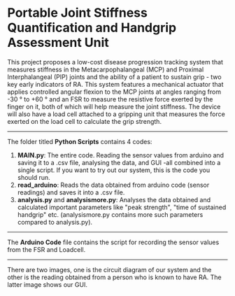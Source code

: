 # Portable Joint Stiffness Quantification and Handgrip Assessment Unit
This project proposes a low-cost disease progression tracking system that measures stiffness in the Metacarpophalangeal (MCP) and Proximal Interphalangeal (PIP) joints and the ability of a patient to sustain grip - two key early indicators of RA. This system features a mechanical actuator that applies controlled angular flexion to the MCP joints at angles ranging from -30 ° to +60 ° and an FSR to measure the resistive force exerted by the finger on it, both of which will help measure the joint stiffness. The device will also have a load cell attached to a gripping unit that measures the force exerted on the load cell to calculate the grip strength.

---

The folder titled **Python Scripts** contains 4 codes:
1. **MAIN.py**: The entire code. Reading the sensor values from arduino and saving it to a .csv file, analysing the data, and GUI -all combined into a single script. If you want to try out our system, this is the code you should run.
2. **read_arduino**: Reads the data obtained from arduino code (sensor readings) and saves it into a .csv file.
3. **analysis.py** and **analysismore.py**: Analyses the data obtained and calculated important parameters like "peak strength", "time of sustained handgrip" etc. (analysismore.py contains more such parameters compared to analysis.py). 

---

The **Arduino Code** file contains the script for recording the sensor values from the FSR and Loadcell. 

---

There are two images, one is the circuit diagram of our system and the other is the reading obtained from a person who is known to have RA. The latter image shows our GUI.

